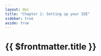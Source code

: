 ```yaml
---
layout: doc
title: "Chapter 1: Setting up your IDE"
sidebar: true
aside: true
---
```


# {{ $frontmatter.title }}
